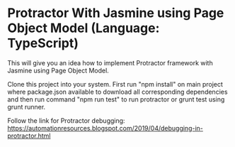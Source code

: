 # Protractor With Jasmine using Page Object Model (Language: TypeScript)
This will give you an idea how to implement Protractor framework with Jasmine using Page Object Model.

Clone this project into your system. 
First run "npm install" on main project where package.json available to download all corresponding dependencies and then run command "npm run test" to run protractor or grunt test using grunt runner.

Follow the link for Protractor debugging: https://automationresources.blogspot.com/2019/04/debugging-in-protractor.html
